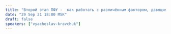 ```yaml
---
title: "Второй этап ПФУ -  как работать с различённым фактором, давящим на психику"
date: "29 Sep 21 18:00 MSK"
draft: false
speakers: ["vyacheslav-kravchuk"]
---
```

